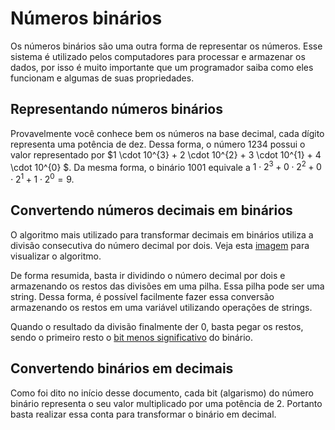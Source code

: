 # Números binários

Os números binários são uma outra forma de representar os números. Esse sistema é utilizado pelos computadores para processar e armazenar os dados, por isso é muito importante que um programador saiba como eles funcionam e algumas de suas propriedades.

## Representando números binários

Provavelmente você conhece bem os números na base decimal, cada dígito representa uma potência de dez. Dessa forma, o número 1234 possui o valor representado por $1 \cdot 10^{3} + 2 \cdot 10^{2} + 3 \cdot 10^{1} + 4 \cdot 10^{0} $. Da mesma forma, o binário 1001 equivale a $1 \cdot 2^{3} + 0 \cdot 2^{2} + 0 \cdot 2^{1} + 1 \cdot 2^{0} = 9$.

## Convertendo números decimais em binários

O algoritmo mais utilizado para transformar decimais em binários utiliza a divisão consecutiva do número decimal por dois. Veja esta [imagem](https://image.slidesharecdn.com/lecture2ns-140606050500-phpapp02/95/lecture-2-ns-9-638.jpg?cb=1402031166) para visualizar o algoritmo.

De forma resumida, basta ir dividindo o número decimal por dois e armazenando os restos das divisões em uma pilha. Essa pilha pode ser uma string. Dessa forma, é possível facilmente fazer essa conversão armazenando os restos em uma variável utilizando operações de strings. 

Quando o resultado da divisão finalmente der 0, basta pegar os restos, sendo o primeiro resto o [bit menos significativo](https://pt.wikipedia.org/wiki/Bit_mais_significativo) do binário.

## Convertendo binários em decimais

Como foi dito no início desse documento, cada bit (algarismo) do número binário representa o seu valor multiplicado por uma potência de 2. Portanto basta realizar essa conta para transformar o binário em decimal.

